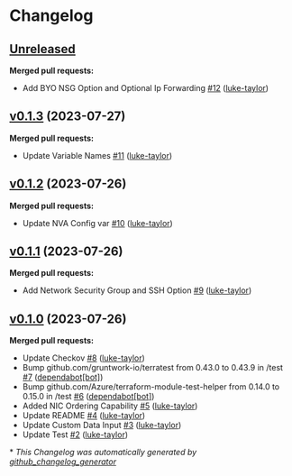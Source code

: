 # Changelog

## [Unreleased](https://github.com/luke-taylor/terraform-azurerm-nva/tree/HEAD)

**Merged pull requests:**

- Add BYO NSG Option and Optional Ip Forwarding [\#12](https://github.com/luke-taylor/terraform-azurerm-nva/pull/12) ([luke-taylor](https://github.com/luke-taylor))

## [v0.1.3](https://github.com/luke-taylor/terraform-azurerm-nva/tree/v0.1.3) (2023-07-27)

**Merged pull requests:**

- Update Variable Names [\#11](https://github.com/luke-taylor/terraform-azurerm-nva/pull/11) ([luke-taylor](https://github.com/luke-taylor))

## [v0.1.2](https://github.com/luke-taylor/terraform-azurerm-nva/tree/v0.1.2) (2023-07-26)

**Merged pull requests:**

- Update NVA Config var [\#10](https://github.com/luke-taylor/terraform-azurerm-nva/pull/10) ([luke-taylor](https://github.com/luke-taylor))

## [v0.1.1](https://github.com/luke-taylor/terraform-azurerm-nva/tree/v0.1.1) (2023-07-26)

**Merged pull requests:**

- Add Network Security Group and SSH Option [\#9](https://github.com/luke-taylor/terraform-azurerm-nva/pull/9) ([luke-taylor](https://github.com/luke-taylor))

## [v0.1.0](https://github.com/luke-taylor/terraform-azurerm-nva/tree/v0.1.0) (2023-07-26)

**Merged pull requests:**

- Update Checkov [\#8](https://github.com/luke-taylor/terraform-azurerm-nva/pull/8) ([luke-taylor](https://github.com/luke-taylor))
- Bump github.com/gruntwork-io/terratest from 0.43.0 to 0.43.9 in /test [\#7](https://github.com/luke-taylor/terraform-azurerm-nva/pull/7) ([dependabot[bot]](https://github.com/apps/dependabot))
- Bump github.com/Azure/terraform-module-test-helper from 0.14.0 to 0.15.0 in /test [\#6](https://github.com/luke-taylor/terraform-azurerm-nva/pull/6) ([dependabot[bot]](https://github.com/apps/dependabot))
- Added NIC Ordering Capability [\#5](https://github.com/luke-taylor/terraform-azurerm-nva/pull/5) ([luke-taylor](https://github.com/luke-taylor))
- Update README [\#4](https://github.com/luke-taylor/terraform-azurerm-nva/pull/4) ([luke-taylor](https://github.com/luke-taylor))
- Update Custom Data Input [\#3](https://github.com/luke-taylor/terraform-azurerm-nva/pull/3) ([luke-taylor](https://github.com/luke-taylor))
- Update Test [\#2](https://github.com/luke-taylor/terraform-azurerm-nva/pull/2) ([luke-taylor](https://github.com/luke-taylor))



\* *This Changelog was automatically generated by [github_changelog_generator](https://github.com/github-changelog-generator/github-changelog-generator)*
